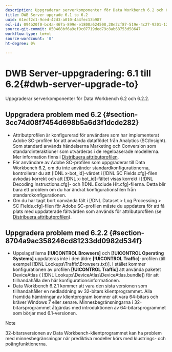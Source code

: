 ```yaml
---
description: Uppgraderar serverkomponenter för Data Workbench 6.2 och 6.2.2.
title: DWB Server upgrade 6.1 to 6.2
uuid: 61ecf2c1-9ced-42d3-a010-4a4fec13b987
exl-id: 094b20f0-bc4a-467a-899e-e1800a624508,20e2cf87-519e-4c27-9201-1275550bb72a
source-git-commit: 050468bf6a9ef9c07719ded79c8ab68753d58647
workflow-type: tm+mt
source-wordcount: '0'
ht-degree: 0%

---
```


# DWB Server-uppgradering: 6.1 till 6.2{#dwb-server-upgrade-to}

Uppgraderar serverkomponenter för Data Workbench 6.2 och 6.2.2.

## Uppgradera problem med 6.2 {#section-3cc74d08f7454d698b5a6d3f1dcde282}

* Attributprofilen är konfigurerad för användare som har implementerat Adobe SC-profilen för att använda dataflödet från Analytics (SC/Insight). Som standard används händelserna Marketing och Conversion som standardinteraktioner som utvärderas i de regelbaserade modellerna. Mer information finns i [Distribuera attributprofilen](https://experienceleague.adobe.com/docs/data-workbench/using/client/attribution-reports/c-attrib-profile-deploy.html?lang=en).
* För användare av Adobe SC-profilen som uppgraderar till Data Workbench 6.2, om du inte använder standardkonfigurationerna, kontrollerar du att [!DNL x-bot_id]-värdet i [!DNL SC Fields.cfg]-filen avkodas korrekt och att [!DNL x-bot_id]-fältet visas korrekt i [!DNL Decoding Instructions.cfg]- och [!DNL Exclude Hit.cfg]-filerna. Detta blir bara ett problem om du har ändrat konfigurationsfilen från standardkonfigurationen.
* Om du har tagit bort oanvända fält i [!DNL Dataset > Log Processing > SC Fields.cfg]-filen för Adobe SC-profilen måste du uppdatera för att få plats med uppdaterade fältvärden som används för attributprofilen (se [Distribuera attributprofilen](https://experienceleague.adobe.com/docs/data-workbench/using/client/attribution-reports/c-attrib-profile-deploy.html?lang=en)).

## Uppgradera problem med 6.2.2 {#section-8704a9ac358246cd81233dd0982d534f}

* Uppslagsfilerna **[!UICONTROL Browsers]** och **[!UICONTROL Operating Systems]** uppdateras inte i den äldre **[!UICONTROL Traffic]**-profilen (till exempel [!DNL Lookups\Traffic\Browsers.txt)]. I stället kommer konfigurationen av profilen **[!UICONTROL Traffic]** att använda paketet DeviceAtlas ( [!DNL Lookups\DeviceAtlas\DeviceAtlas.bundle]) för att tillhandahålla den här konfigurationsinformationen.
* Data Workbench 6.2.1 kommer att vara den sista versionen som tillhandahåller en nedladdning av 32-bitars klientprogrammet. Alla framtida hämtningar av klientprogram kommer att vara 64-bitars och kräver Windows 7 eller senare. Minnesbegränsningarna i 32-bitarsprogrammet åtgärdas med introduktionen av 64-bitarsprogrammet som börjar med 6.1-versionen.

>[!NOTE]
>
>32-bitarsversionen av Data Workbench-klientprogrammet kan ha problem med minnesbegränsningar när prediktiva modeller körs med klustrings- och poängfunktionerna.
